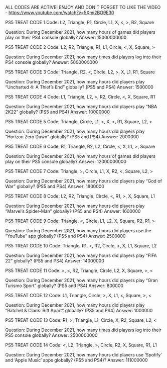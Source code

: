 ALL CODES ARE ACTIVE! ENJOY AND DON'T FORGET TO LIKE THE VIDEO - https://www.youtube.com/watch?v=5Xmi2BO9E30

PS5 TREAT CODE 1
Code: L2, Triangle, R1, Circle, L1, X, <, >, R2, Square

Question: During December 2021, how many hours of games did players play on their PS4 console globally?
Answer: 15000000000

PS5 TREAT CODE 2
Code: L2, R2, Triangle, R1, L1, Circle, <, X, Square, >

Question: During December 2021, how many times did players log into their PS4 console globally?
Answer: 5000000000

PS5 TREAT CODE 3
Code: Triangle, R2, <, Circle, L2, >, X, L1, R1, Square

Question: During December 2021, how many hours did players play “Uncharted 4: A Thief’s End” globally? (PS5 and PS4)
Answer: 1500000

PS5 TREAT CODE 4
Code: L1, Triangle, L2,  >, R2, Circle, <, X, Square, R1

Question: During December 2021, how many hours did players play “NBA 2K22” globally? (PS5 and PS4)
Answer: 10000000

PS5 TREAT CODE 5
Code: Triangle, Circle, L1, >, X, <, R1, Square, L2, >

Question: During December 2021, how many hours did players play “Horizon Zero Dawn” globally? (PS5 and PS4)
Answer: 2000000

PS5 TREAT CODE 6
Code: R1, Triangle, R2, L2, Circle, <, X, L1, >, Square

Question: During December 2021, how many hours of games did players play on their PS5 console globally?
Answer: 12000000000

PS5 TREAT CODE 7
Code: Triangle, >, Circle, L1, X, R2, <, Square, L2, >

Question: During December 2021, how many hours did players play “God of War” globally? (PS5 and PS4)
Answer: 1800000

PS5 TREAT CODE 8
Code: L2, R2, Triangle, Circle, <, R1, >, X, Square, L1

Question: During December 2021, how many hours did players play “Marvel’s Spider-Man” globally? (PS5 and PS4)
Answer: 1600000

PS5 TREAT CODE 9
Code: Triangle, <, Circle, L1, L2, X, Square, R2, R1, >

Question: During December 2021, how many hours did players use the “YouTube” app globally? (PS5 and PS4)
Answer: 2500000

PS5 TREAT CODE 10
Code: Triangle, R1, <, R2, Circle, >, X, L1, Square, L2

Question: During December 2021, how many hours did players play “FIFA 22” globally? (PS5 and PS4)
Answer: 14000000

PS5 TREAT CODE 11
Code: >, <, R2, Triangle, Circle, L2, X, Square, >, <

Question: During December 2021, how many hours did players play “Gran Turismo Sport” globally? (PS5 and PS4)
Answer: 800000

PS5 TREAT CODE 12
Code: L1, Triangle, Circle, >, X, L1, <, Square, >, <

Question: During December 2021, how many hours did players play “Ratchet & Clank: Rift Apart” globally? (PS5 and PS4)
Answer: 1000000

PS5 TREAT CODE 13
Code: R1, >, Triangle, L1, Circle, X, R2, Square, L2, <

Question: During December 2021, how many times did players log into their PS5 console globally?
Answer: 2500000000

PS5 TREAT CODE 14
Code: <, L2, Triangle, >, Circle, R2, X, Square, R1, L1

Question: During December 2021, how many hours did players use ‘Spotify’ and ‘Apple Music’ apps globally? (PS5 and PS4)?
Answer: 111000000
